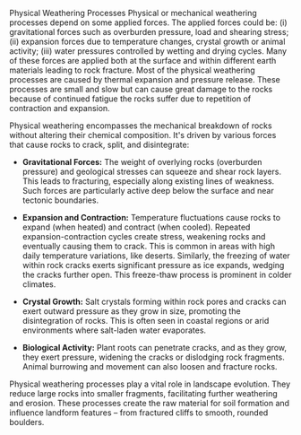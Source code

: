 Physical Weathering Processes
Physical or mechanical weathering processes
depend on some applied forces. The applied
forces could be: (i) gravitational forces such as
overburden pressure, load and shearing stress;
(ii) expansion forces due to temperature
changes, crystal growth or animal activity;
(iii) water pressures controlled by wetting and
drying cycles. Many of these forces are applied
both at the surface and within different earth
materials leading to rock fracture. Most of
the physical weathering processes are caused
by thermal expansion and pressure release.
These processes are small and slow but can
cause great damage to the rocks because of
continued fatigue the rocks suffer due to
repetition of contraction and expansion.

Physical weathering encompasses the mechanical breakdown of rocks without altering their chemical composition. It's driven by various forces that cause rocks to crack, split, and disintegrate:

- **Gravitational Forces:** The weight of overlying rocks (overburden pressure) and geological stresses can squeeze and shear rock layers. This leads to fracturing, especially along existing lines of weakness. Such forces are particularly active deep below the surface and near tectonic boundaries.
    
- **Expansion and Contraction:** Temperature fluctuations cause rocks to expand (when heated) and contract (when cooled). Repeated expansion-contraction cycles create stress, weakening rocks and eventually causing them to crack. This is common in areas with high daily temperature variations, like deserts. Similarly, the freezing of water within rock cracks exerts significant pressure as ice expands, wedging the cracks further open. This freeze-thaw process is prominent in colder climates.
    
- **Crystal Growth:** Salt crystals forming within rock pores and cracks can exert outward pressure as they grow in size, promoting the disintegration of rocks. This is often seen in coastal regions or arid environments where salt-laden water evaporates.
    
- **Biological Activity:** Plant roots can penetrate cracks, and as they grow, they exert pressure, widening the cracks or dislodging rock fragments. Animal burrowing and movement can also loosen and fracture rocks.
    

Physical weathering processes play a vital role in landscape evolution. They reduce large rocks into smaller fragments, facilitating further weathering and erosion. These processes create the raw material for soil formation and influence landform features – from fractured cliffs to smooth, rounded boulders.